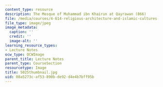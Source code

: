 ```yaml
---
content_type: resource
description: The Mosque of Muhammad ibn Khairun at Qayrawan (866)
file: /media/courses/4-614-religious-architecture-and-islamic-cultures-fall-2002/08a5273caf53890bde92d4e4b7bff95b_5025thumbnail.jpg
file_type: image/jpeg
image_metadata:
  caption: ''
  credit: ''
  image-alt: ''
learning_resource_types:
- Lecture Notes
ocw_type: OCWImage
parent_title: Lecture Notes
parent_type: CourseSection
resourcetype: Image
title: 5025thumbnail.jpg
uid: 08a5273c-af53-890b-de92-d4e4b7bff95b
---
```

